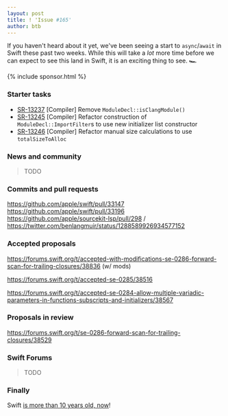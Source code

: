 ```yaml
---
layout: post
title: ! 'Issue #165'
author: btb
---
```


If you haven't heard about it yet, we've been seeing a start to `async`/`await`
in Swift these past two weeks. While this will take a _lot_ more time before
we can expect to see this land in Swift, it is an exciting thing to see. 🏎

<!--excerpt-->

{% include sponsor.html %}

### Starter tasks

- [SR-13237](https://bugs.swift.org/browse/SR-13237) [Compiler] Remove
`ModuleDecl::isClangModule()`
- [SR-13245](https://bugs.swift.org/browse/SR-13245) [Compiler] Refactor
construction of `ModuleDecl::ImportFilter`s to use new initializer list
constructor
- [SR-13246](https://bugs.swift.org/browse/SR-13246) [Compiler] Refactor manual
size calculations to use `totalSizeToAlloc`

### News and community

> TODO

### Commits and pull requests

https://github.com/apple/swift/pull/33147
https://github.com/apple/swift/pull/33196
https://github.com/apple/sourcekit-lsp/pull/298 / https://twitter.com/benlangmuir/status/1288589926934577152

### Accepted proposals

https://forums.swift.org/t/accepted-with-modifications-se-0286-forward-scan-for-trailing-closures/38836 (w/ mods)

https://forums.swift.org/t/accepted-se-0285/38516

https://forums.swift.org/t/accepted-se-0284-allow-multiple-variadic-parameters-in-functions-subscripts-and-initializers/38567

### Proposals in review

https://forums.swift.org/t/se-0286-forward-scan-for-trailing-closures/38529

### Swift Forums

> TODO

### Finally

Swift [is more than 10 years old, now](https://twitter.com/clattner_llvm/status/1284156940747042817)!
